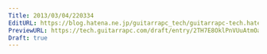 ```yaml
---
Title: 2013/03/04/220334
EditURL: https://blog.hatena.ne.jp/guitarrapc_tech/guitarrapc-tech.hatenablog.com/atom/entry/6802418398340423768
PreviewURL: https://tech.guitarrapc.com/draft/entry/2TH7E8OklPnVUuAtmOavQO0Zfjg
Draft: true
---
```


